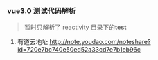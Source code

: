 ### vue3.0 测试代码解析

> 暂时只解析了 reactivity 目录下的**test**

1. 有道云地址
   http://note.youdao.com/noteshare?id=720e7bc740e50ed52a33cd7e7b1eb96c
